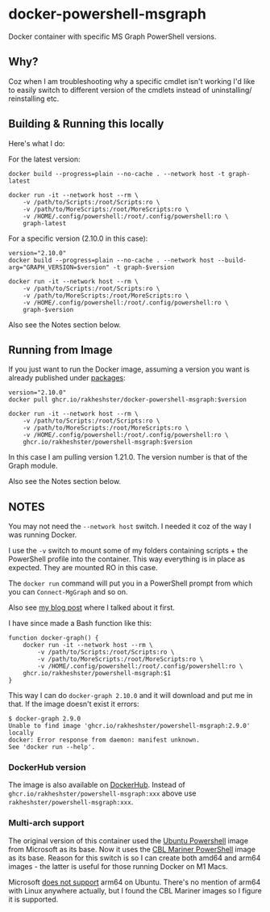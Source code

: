 # docker-powershell-msgraph
Docker container with specific MS Graph PowerShell versions. 

## Why?
Coz when I am troubleshooting why a specific cmdlet isn't working I'd like to easily switch to different version of the cmdlets instead of uninstalling/ reinstalling etc. 

## Building & Running this locally
Here's what I do:

For the latest version:

```
docker build --progress=plain --no-cache . --network host -t graph-latest

docker run -it --network host --rm \
    -v /path/to/Scripts:/root/Scripts:ro \
    -v /path/to/MoreScripts:/root/MoreScripts:ro \
    -v /HOME/.config/powershell:/root/.config/powershell:ro \
    graph-latest
```

For a specific version (2.10.0 in this case):

```
version="2.10.0"
docker build --progress=plain --no-cache . --network host --build-arg="GRAPH_VERSION=$version" -t graph-$version

docker run -it --network host --rm \
    -v /path/to/Scripts:/root/Scripts:ro \
    -v /path/to/MoreScripts:/root/MoreScripts:ro \
    -v /HOME/.config/powershell:/root/.config/powershell:ro \
    graph-$version
```

Also see the Notes section below.

## Running from Image
If you just want to run the Docker image, assuming a version you want is already published under [packages](https://github.com/rakheshster/docker-powershell-msgraph/pkgs/container/docker-powershell-msgraph):

```
version="2.10.0"
docker pull ghcr.io/rakheshster/docker-powershell-msgraph:$version

docker run -it --network host --rm \
    -v /path/to/Scripts:/root/Scripts:ro \
    -v /path/to/MoreScripts:/root/MoreScripts:ro \
    -v /HOME/.config/powershell:/root/.config/powershell:ro \
    ghcr.io/rakheshster/powershell-msgraph:$version
```

In this case I am pulling version 1.21.0. The version number is that of the Graph module.

Also see the Notes section below.

## NOTES
You may not need the `--network host` switch. I needed it coz of the way I was running Docker. 

I use the `-v` switch to mount some of my folders containing scripts + the PowerShell profile into the container. This way everything is in place as expected. They are mounted RO in this case. 

The `docker run` command will put you in a PowerShell prompt from which you can `Connect-MgGraph` and so on. 

Also see [my blog post](https://rakhesh.com/azure/docker-powershell-microsoft-graph/) where I talked about it first.

I have since made a Bash function like this:
```
function docker-graph() {
    docker run -it --network host --rm \
        -v /path/to/Scripts:/root/Scripts:ro \
        -v /path/to/MoreScripts:/root/MoreScripts:ro \
        -v /HOME/.config/powershell:/root/.config/powershell:ro \
    ghcr.io/rakheshster/powershell-msgraph:$1
}
```

This way I can do `docker-graph 2.10.0` and it will download and put me in that. If the image doesn't exist it errors:
```
$ docker-graph 2.9.0
Unable to find image 'ghcr.io/rakheshster/powershell-msgraph:2.9.0' locally
docker: Error response from daemon: manifest unknown.
See 'docker run --help'.
```

### DockerHub version
The image is also available on [DockerHub](https://hub.docker.com/repository/docker/rakheshster/powershell-msgraph/general). Instead of `ghcr.io/rakheshster/powershell-msgraph:xxx` above use `rakheshster/powershell-msgraph:xxx`.

### Multi-arch support
The original version of this container used the [Ubuntu Powershell](https://github.com/PowerShell/PowerShell-Docker/blob/master/release/7-4/ubuntu22.04/docker/Dockerfile) image from Microsoft as its base. Now it uses the [CBL Mariner PowerShell](https://github.com/PowerShell/PowerShell-Docker/blob/master/release/7-4/mariner2-arm64/docker/Dockerfile) image as its base. Reason for this switch is so I can create both amd64 and arm64 images - the latter is useful for those running Docker on M1 Macs. 

Microsoft [does not support](https://learn.microsoft.com/en-us/powershell/scripting/install/install-ubuntu?view=powershell-7.4#supported-versions) arm64 on Ubuntu. There's no mention of arm64 with Linux anywhere actually, but I found the CBL Mariner images so I figure it is supported. 